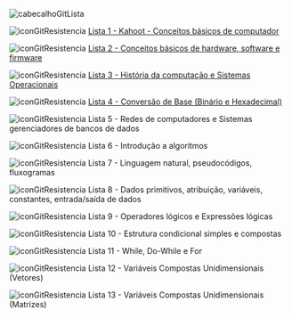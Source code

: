 ![cabecalhoGitLista](https://github.com/brunamota/TopicosDeComputacao/assets/66503956/50a546d0-2f78-47f9-b331-f72bdf8902da)

![iconGitResistencia](https://github.com/brunamota/TopicosDeComputacao/assets/66503956/1b014845-2ebd-464d-9403-be0ce6f3a243) [Lista 1 - Kahoot - Conceitos básicos de computador](https://kahoot.it/) 

![iconGitResistencia](https://github.com/brunamota/TopicosDeComputacao/assets/66503956/1b014845-2ebd-464d-9403-be0ce6f3a243) [Lista 2 - Conceitos básicos de hardware, software e firmware](https://forms.gle/By76nheYPQjMSiNG9)

![iconGitResistencia](https://github.com/brunamota/TopicosDeComputacao/assets/66503956/1b014845-2ebd-464d-9403-be0ce6f3a243) [Lista 3 - História da computação e Sistemas Operacionais](https://forms.gle/xZZTU3AKjnE8q7uT7)

![iconGitResistencia](https://github.com/brunamota/TopicosDeComputacao/assets/66503956/1b014845-2ebd-464d-9403-be0ce6f3a243) [Lista 4 - Conversão de Base (Binário e Hexadecimal)](https://forms.gle/R3fdmWn28jYFph656)

![iconGitResistencia](https://github.com/brunamota/TopicosDeComputacao/assets/66503956/1b014845-2ebd-464d-9403-be0ce6f3a243) Lista 5 - Redes de computadores e Sistemas gerenciadores de bancos de dados

![iconGitResistencia](https://github.com/brunamota/TopicosDeComputacao/assets/66503956/1b014845-2ebd-464d-9403-be0ce6f3a243) Lista 6 - Introdução a algoritmos

![iconGitResistencia](https://github.com/brunamota/TopicosDeComputacao/assets/66503956/1b014845-2ebd-464d-9403-be0ce6f3a243) Lista 7 - Linguagem natural, pseudocódigos, fluxogramas

![iconGitResistencia](https://github.com/brunamota/TopicosDeComputacao/assets/66503956/1b014845-2ebd-464d-9403-be0ce6f3a243) Lista 8 - Dados primitivos, atribuição, variáveis, constantes, entrada/saída de dados

![iconGitResistencia](https://github.com/brunamota/TopicosDeComputacao/assets/66503956/1b014845-2ebd-464d-9403-be0ce6f3a243) Lista 9 - Operadores lógicos e Expressões lógicas

![iconGitResistencia](https://github.com/brunamota/TopicosDeComputacao/assets/66503956/1b014845-2ebd-464d-9403-be0ce6f3a243) Lista 10 - Estrutura condicional simples e compostas

![iconGitResistencia](https://github.com/brunamota/TopicosDeComputacao/assets/66503956/1b014845-2ebd-464d-9403-be0ce6f3a243) Lista 11 - While, Do-While e For

![iconGitResistencia](https://github.com/brunamota/TopicosDeComputacao/assets/66503956/1b014845-2ebd-464d-9403-be0ce6f3a243) Lista 12 - Variáveis Compostas Unidimensionais (Vetores)

![iconGitResistencia](https://github.com/brunamota/TopicosDeComputacao/assets/66503956/1b014845-2ebd-464d-9403-be0ce6f3a243) Lista 13 - Variáveis Compostas Unidimensionais (Matrizes)






